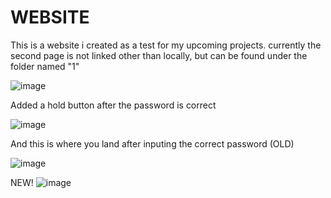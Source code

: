 # WEBSITE
This is a website i created as a test for my upcoming projects.
currently the second page is not linked other than locally, but can be found under the folder named "1"



![image](https://github.com/PRVSNL/WEBSITE-test-1/assets/144682583/69aed3c2-9212-4c9d-9ccd-811f2364af51)

Added a hold button after the password is correct

![image](https://github.com/PRVSNL/WEBSITE-test-1/assets/144682583/6a4b9898-6d9a-490b-9e56-53653b5186b2)

And this is where you land after inputing the correct password (OLD)

![image](https://github.com/PRVSNL/WEBSITE-test-1/assets/144682583/5222c09a-54bd-4529-96c0-283b3663e217)

NEW!
![image](https://github.com/user-attachments/assets/80ef8459-b923-4631-86f9-5919fdc75781)



